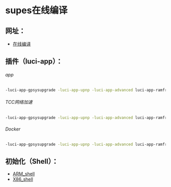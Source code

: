 # supes在线编译
## 网址：
* [在线编译](https://supes.top/)
## 插件（luci-app）：
###### app
```sh
-luci-app-gpsysupgrade -luci-app-upnp -luci-app-advanced luci-app-ramfree luci-app-ddns luci-app-v2ray-server luci-app-ttyd luci-app-v2raya luci-app-store
```
###### TCC网络加速
```sh
-luci-app-gpsysupgrade -luci-app-upnp -luci-app-advanced luci-app-ramfree luci-app-fullconenat luci-app-ddns luci-app-v2ray-server luci-app-ttyd luci-app-v2raya luci-app-turboacc luci-app-store
```
###### Docker
```sh
-luci-app-gpsysupgrade -luci-app-upnp -luci-app-advanced luci-app-ramfree luci-app-ddns luci-app-v2ray-server luci-app-dockerman luci-app-ttyd luci-app-v2raya luci-app-turboacc luci-app-store 
```
## 初始化（Shell）：
* [ARM_shell](https://github.com/3wking/3wking/blob/main/OpenWrt/Shell/arm.md)
* [X86_shell](https://github.com/3wking/3wking/blob/main/OpenWrt/Shell/x86.md)